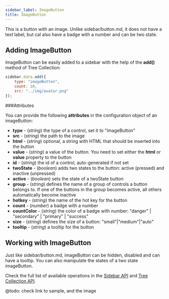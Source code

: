 ```yaml
---
sidebar_label: ImageButton
title: ImageButton
---          
```


This is a button with an image. Unlike sidebar/button.md, it does not have a text label, but cal also have a badge with a number and can be two state.



## Adding ImageButton

ImageButton can be easily added to a sidebar with the help of the **add()** method of Tree Collection:

~~~js
sidebar.data.add({
    type: "imageButton",
    count: 10,
    src: "../img/avatar.png"
});
~~~

###Attributes

You can provide the following **attributes** in the configuration object of an imageButton:

- **type** - (*string*)	the type of a control, set it to "imageButton"
- **src** - (*string*) the path to the image
- **html** - (*string*) optional, a string with HTML that should be inserted into the button
- **value** - (*string*) a value of the button. You need to set either the **html** or **value** property to the button
- **id** - (*string*) the id of a control, auto-generated if not set
- **twoState** - (*boolean*) adds two states to the button: active (pressed) and inactive  (unpressed)
- **active**  - (*boolean*) sets the state of a twoState button
- **group** - (*string*) defines the name of a group of controls a button belongs to. If one of the buttons in the group becomes active, all others automatically become inactive
- **hotkey** - (*string*) the name of the hot key for the button
- **count** - (*number*) a badge with a number
- **countColor** - (*string*) the color of a badge with number: "danger" | "secondary" | "primary" | "success"
- **size** - (*string*) defines the size of a button: "small"|"medium"|"auto"
- **tooltip** - (*string*) a tooltip for the button


## Working with ImageButton

Just like sidebar/button.md, imageButton can be hidden, disabled and can have a tooltip. You can also manipulate the states of a two state imageButton.

Check the full list of available operations in the [Sidebar API](sidebar/api/refs/sidebar.md) and [Tree Collection API](helpers/tree_collection.md).

@todo:
check link to sample, and the image 
